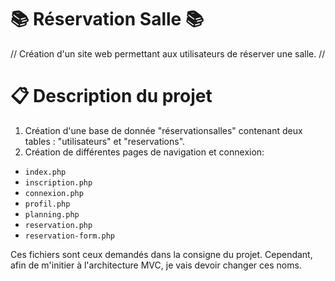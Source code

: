 # 📚 Réservation Salle 📚

// Création d'un site web permettant aux utilisateurs de réserver une salle. //

# 📋 Description du projet

1)  Création d'une base de donnée "réservationsalles" contenant deux tables : "utilisateurs" et "reservations".
2)  Création de différentes pages de navigation et connexion:

- `index.php`
- `inscription.php`
- `connexion.php`
- `profil.php`
- `planning.php`
- `reservation.php`
- `reservation-form.php`

Ces fichiers sont ceux demandés dans la consigne du projet.  Cependant, afin de m'initier à l'architecture MVC, je vais devoir changer ces noms.
